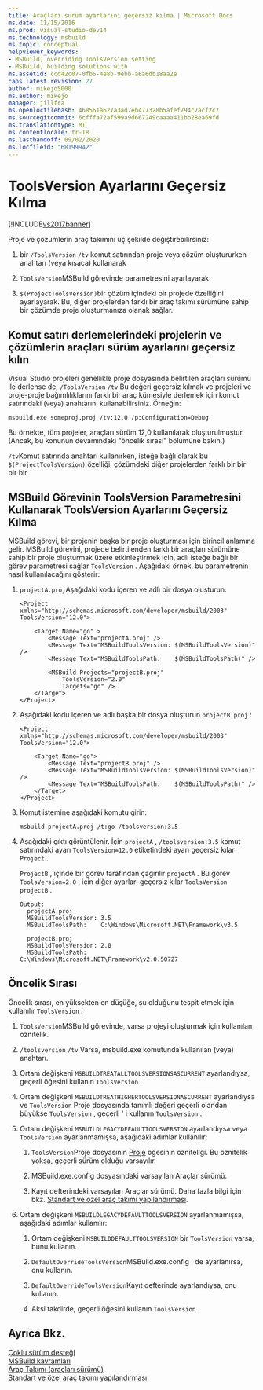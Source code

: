 ```yaml
---
title: Araçları sürüm ayarlarını geçersiz kılma | Microsoft Docs
ms.date: 11/15/2016
ms.prod: visual-studio-dev14
ms.technology: msbuild
ms.topic: conceptual
helpviewer_keywords:
- MSBuild, overriding ToolsVersion setting
- MSBuild, building solutions with
ms.assetid: ccd42c07-0fb6-4e8b-9ebb-a6a6db18aa2e
caps.latest.revision: 27
author: mikejo5000
ms.author: mikejo
manager: jillfra
ms.openlocfilehash: 468561a627a3ad7eb477328b5afef794c7acf2c7
ms.sourcegitcommit: 6cfffa72af599a9d667249caaaa411bb28ea69fd
ms.translationtype: MT
ms.contentlocale: tr-TR
ms.lasthandoff: 09/02/2020
ms.locfileid: "68199942"
---
```

# <a name="overriding-toolsversion-settings"></a>ToolsVersion Ayarlarını Geçersiz Kılma
[!INCLUDE[vs2017banner](../includes/vs2017banner.md)]

Proje ve çözümlerin araç takımını üç şekilde değiştirebilirsiniz:  
  
1. bir `/ToolsVersion` `/tv` komut satırından proje veya çözüm oluştururken anahtarı (veya kısaca) kullanarak  
  
2. `ToolsVersion`MSBuild görevinde parametresini ayarlayarak  
  
3. `$(ProjectToolsVersion)`bir çözüm içindeki bir projede özelliğini ayarlayarak. Bu, diğer projelerden farklı bir araç takımı sürümüne sahip bir çözümde proje oluşturmanıza olanak sağlar.  
  
## <a name="override-the-toolsversion-settings-of-projects-and-solutions-on-command-line-builds"></a>Komut satırı derlemelerindeki projelerin ve çözümlerin araçları sürüm ayarlarını geçersiz kılın  
 Visual Studio projeleri genellikle proje dosyasında belirtilen araçları sürümü ile derlense de, `/ToolsVersion` `/tv` Bu değeri geçersiz kılmak ve projeleri ve proje-proje bağımlılıklarını farklı bir araç kümesiyle derlemek için komut satırındaki (veya) anahtarını kullanabilirsiniz. Örneğin:  
  
```  
msbuild.exe someproj.proj /tv:12.0 /p:Configuration=Debug  
```  
  
 Bu örnekte, tüm projeler, araçları sürüm 12,0 kullanılarak oluşturulmuştur. (Ancak, bu konunun devamındaki "öncelik sırası" bölümüne bakın.)  
  
 `/tv`Komut satırında anahtarı kullanırken, isteğe bağlı olarak bu `$(ProjectToolsVersion)` özelliği, çözümdeki diğer projelerden farklı bir bir bir bir  
  
## <a name="override-the-toolsversion-settings-using-the-toolsversion-parameter-of-the-msbuild-task"></a>MSBuild Görevinin ToolsVersion Parametresini Kullanarak ToolsVersion Ayarlarını Geçersiz Kılma  
 MSBuild görevi, bir projenin başka bir proje oluşturması için birincil anlamına gelir. MSBuild görevini, projede belirtilenden farklı bir araçları sürümüne sahip bir proje oluşturmak üzere etkinleştirmek için, adlı isteğe bağlı bir görev parametresi sağlar `ToolsVersion` . Aşağıdaki örnek, bu parametrenin nasıl kullanılacağını gösterir:  
  
1. `projectA.proj`Aşağıdaki kodu içeren ve adlı bir dosya oluşturun:  
  
    ```  
    <Project xmlns="http://schemas.microsoft.com/developer/msbuild/2003"  
    ToolsVersion="12.0">  
  
        <Target Name="go" >   
            <Message Text="projectA.proj" />  
            <Message Text="MSBuildToolsVersion: $(MSBuildToolsVersion)" />  
            <Message Text="MSBuildToolsPath:    $(MSBuildToolsPath)" />  
  
            <MSBuild Projects="projectB.proj"  
                ToolsVersion="2.0"  
                Targets="go" />  
        </Target>  
    </Project>  
    ```  
  
2. Aşağıdaki kodu içeren ve adlı başka bir dosya oluşturun `projectB.proj` :  
  
    ```  
    <Project xmlns="http://schemas.microsoft.com/developer/msbuild/2003"  
    ToolsVersion="12.0">  
  
        <Target Name="go">  
            <Message Text="projectB.proj" />  
            <Message Text="MSBuildToolsVersion: $(MSBuildToolsVersion)" />  
            <Message Text="MSBuildToolsPath:    $(MSBuildToolsPath)" />  
        </Target>  
    </Project>  
    ```  
  
3. Komut istemine aşağıdaki komutu girin:  
  
    ```  
    msbuild projectA.proj /t:go /toolsversion:3.5  
    ```  
  
4. Aşağıdaki çıktı görüntülenir. İçin `projectA` , `/toolsversion:3.5` komut satırındaki ayarı `ToolsVersion=12.0` etiketindeki ayarı geçersiz kılar `Project` .  
  
     `ProjectB` , içinde bir görev tarafından çağırılır `projectA` . Bu görev `ToolsVersion=2.0` , için diğer ayarları geçersiz kılar `ToolsVersion` `projectB` .  
  
    ```  
    Output:  
      projectA.proj  
      MSBuildToolsVersion: 3.5  
      MSBuildToolsPath:    C:\Windows\Microsoft.NET\Framework\v3.5  
  
      projectB.proj  
      MSBuildToolsVersion: 2.0  
      MSBuildToolsPath:    C:\Windows\Microsoft.NET\Framework\v2.0.50727  
    ```  
  
## <a name="order-of-precedence"></a>Öncelik Sırası  
 Öncelik sırası, en yüksekten en düşüğe, şu olduğunu tespit etmek için kullanılır `ToolsVersion` :  
  
1. `ToolsVersion`MSBuild görevinde, varsa projeyi oluşturmak için kullanılan öznitelik.  
  
2. `/toolsversion` `/tv` Varsa, msbuild.exe komutunda kullanılan (veya) anahtarı.  
  
3. Ortam değişkeni `MSBUILDTREATALLTOOLSVERSIONSASCURRENT` ayarlandıysa, geçerli öğesini kullanın `ToolsVersion` .  
  
4. Ortam değişkeni `MSBUILDTREATHIGHERTOOLSVERSIONASCURRENT` ayarlandıysa ve `ToolsVersion` Proje dosyasında tanımlı değeri geçerli olandan büyükse `ToolsVersion` , geçerli ' i kullanın `ToolsVersion` .  
  
5. Ortam değişkeni `MSBUILDLEGACYDEFAULTTOOLSVERSION` ayarlandıysa veya `ToolsVersion` ayarlanmamışsa, aşağıdaki adımlar kullanılır:  
  
    1. `ToolsVersion`Proje dosyasının [Proje](../msbuild/project-element-msbuild.md) öğesinin özniteliği. Bu öznitelik yoksa, geçerli sürüm olduğu varsayılır.  
  
    2. MSBuild.exe.config dosyasındaki varsayılan Araçlar sürümü.  
  
    3. Kayıt defterindeki varsayılan Araçlar sürümü. Daha fazla bilgi için bkz. [Standart ve özel araç takımı yapılandırması](../msbuild/standard-and-custom-toolset-configurations.md).  
  
6. Ortam değişkeni `MSBUILDLEGACYDEFAULTTOOLSVERSION` ayarlanmamışsa, aşağıdaki adımlar kullanılır:  
  
    1. Ortam değişkeni `MSBUILDDEFAULTTOOLSVERSION` bir `ToolsVersion` varsa, bunu kullanın.  
  
    2. `DefaultOverrideToolsVersion`MSBuild.exe.config ' de ayarlanırsa, onu kullanın.  
  
    3. `DefaultOverrideToolsVersion`Kayıt defterinde ayarlandıysa, onu kullanın.  
  
    4. Aksi takdirde, geçerli öğesini kullanın `ToolsVersion` .  
  
## <a name="see-also"></a>Ayrıca Bkz.  
 [Çoklu sürüm desteği](../msbuild/msbuild-multitargeting-overview.md)   
 [MSBuild kavramları](../msbuild/msbuild-concepts.md)   
 [Araç Takımı (araçları sürümü)](../msbuild/msbuild-toolset-toolsversion.md)   
 [Standart ve özel araç takımı yapılandırması](../msbuild/standard-and-custom-toolset-configurations.md)
